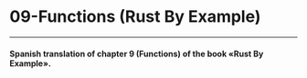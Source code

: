 # 09-Functions (Rust By Example)

---

#### Spanish translation of chapter 9 (Functions) of the book «Rust By Example».
